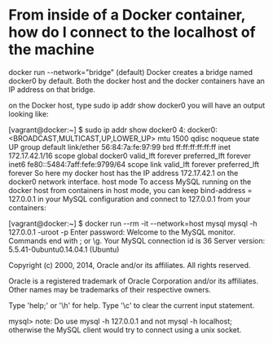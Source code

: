 # From inside of a Docker container, how do I connect to the localhost of the machine

docker run --network="bridge" (default)
Docker creates a bridge named docker0 by default. Both the docker host and the docker containers have an IP address on that bridge.

on the Docker host, type sudo ip addr show docker0 you will have an output looking like:

[vagrant@docker:~] $ sudo ip addr show docker0
4: docker0: <BROADCAST,MULTICAST,UP,LOWER_UP> mtu 1500 qdisc noqueue state UP group default
link/ether 56:84:7a:fe:97:99 brd ff:ff:ff:ff:ff:ff
inet 172.17.42.1/16 scope global docker0
valid_lft forever preferred_lft forever
inet6 fe80::5484:7aff:fefe:9799/64 scope link
valid_lft forever preferred_lft forever
So here my docker host has the IP address 172.17.42.1 on the docker0 network interface.
host mode
To access MySQL running on the docker host from containers in host mode, you can keep bind-address = 127.0.0.1 in your MySQL configuration and connect to 127.0.0.1 from your containers:

[vagrant@docker:~] $ docker run --rm -it --network=host mysql mysql -h 127.0.0.1 -uroot -p
Enter password:
Welcome to the MySQL monitor.  Commands end with ; or \g.
Your MySQL connection id is 36
Server version: 5.5.41-0ubuntu0.14.04.1 (Ubuntu)

Copyright (c) 2000, 2014, Oracle and/or its affiliates. All rights reserved.

Oracle is a registered trademark of Oracle Corporation and/or its affiliates. Other names may be trademarks of their respective owners.

Type 'help;' or '\h' for help. Type '\c' to clear the current input statement.

mysql>
note: Do use mysql -h 127.0.0.1 and not mysql -h localhost; otherwise the MySQL client would try to connect using a unix socket.